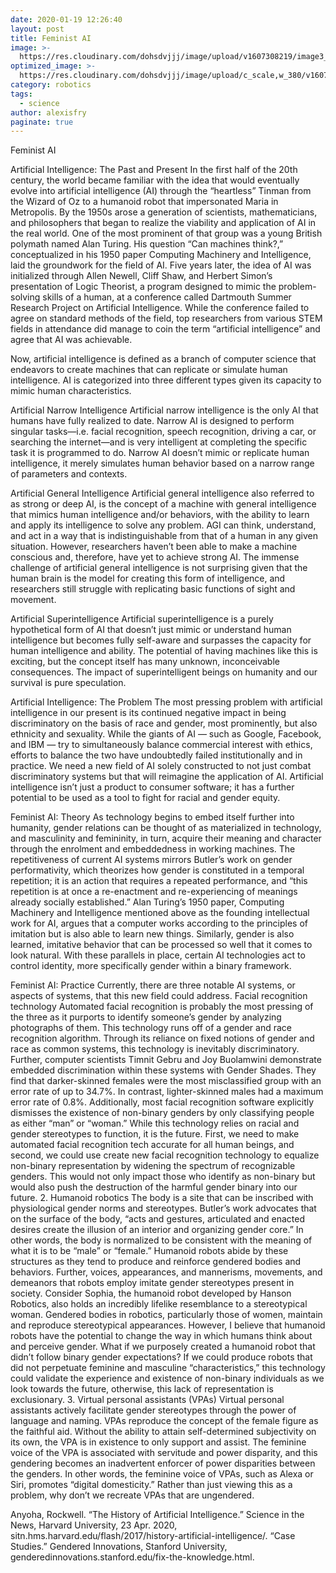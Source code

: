 ```yaml
---
date: 2020-01-19 12:26:40
layout: post
title: Feminist AI
image: >-
  https://res.cloudinary.com/dohsdvjjj/image/upload/v1607308219/image3_wxmsjo.png
optimized_image: >-
  https://res.cloudinary.com/dohsdvjjj/image/upload/c_scale,w_380/v1607308219/image3_wxmsjo.png
category: robotics
tags:
  - science
author: alexisfry
paginate: true
---
```


Feminist AI

Artificial Intelligence: The Past and Present
In the first half of the 20th century, the world became familiar with the idea that would eventually evolve into artificial intelligence (AI) through the “heartless” Tinman from the Wizard of Oz to a humanoid robot that impersonated Maria in Metropolis. By the 1950s arose a generation of scientists, mathematicians, and philosophers that began to realize the viability and application of AI in the real world. One of the most prominent of that group was a young British polymath named Alan Turing. His question “Can machines think?,” conceptualized in his 1950 paper Computing Machinery and Intelligence, laid the groundwork for the field of AI. Five years later, the idea of AI was initialized through Allen Newell, Cliff Shaw, and Herbert Simon’s presentation of Logic Theorist, a program designed to mimic the problem-solving skills of a human, at a conference called Dartmouth Summer Research Project on Artificial Intelligence. While the conference failed to agree on standard methods of the field, top researchers from various STEM fields in attendance did manage to coin the term “artificial intelligence” and agree that AI was achievable. 

Now, artificial intelligence is defined as a branch of computer science that endeavors to create machines that can replicate or simulate human intelligence. AI  is categorized into three different types given its capacity to mimic human characteristics.

Artificial Narrow Intelligence 
Artificial narrow intelligence is the only AI that humans have fully realized to date. Narrow AI is designed to perform singular tasks—i.e. facial recognition, speech recognition, driving a car, or searching the internet—and is very intelligent at completing the specific task it is programmed to do. Narrow AI doesn’t mimic or replicate human intelligence, it merely simulates human behavior based on a narrow range of parameters and contexts. 

Artificial General Intelligence 
Artificial general intelligence also referred to as strong or deep AI, is the concept of a machine with general intelligence that mimics human intelligence and/or behaviors, with the ability to learn and apply its intelligence to solve any problem. AGI can think, understand, and act in a way that is indistinguishable from that of a human in any given situation. However, researchers haven’t been able to make a machine conscious and, therefore, have yet to achieve strong AI. The immense challenge of artificial general intelligence is not surprising given that the human brain is the model for creating this form of intelligence, and researchers still struggle with replicating basic functions of sight and movement. 

Artificial Superintelligence 
Artificial superintelligence is a purely hypothetical form of AI that doesn’t just mimic or understand human intelligence but becomes fully self-aware and surpasses the capacity for human intelligence and ability. The potential of having machines like this is exciting, but the concept itself has many unknown, inconceivable consequences. The impact of superintelligent beings on humanity and our survival is pure speculation. 


Artificial Intelligence: The Problem
The most pressing problem with artificial intelligence in our present is its continued negative impact in being discriminatory on the basis of race and gender, most prominently, but also ethnicity and sexuality. While the giants of AI — such as Google, Facebook, and IBM — try to simultaneously balance commercial interest with ethics, efforts to balance the two have undoubtedly failed institutionally and in practice. We need a new field of AI solely constructed to not just combat discriminatory systems but that will reimagine the application of AI. Artificial intelligence isn’t just a product to consumer software; it has a further potential to be used as a tool to fight for racial and gender equity.

Feminist AI: Theory
As technology begins to embed itself further into humanity, gender relations can be thought of as materialized in technology, and masculinity and femininity, in turn, acquire their meaning and character through the enrolment and embeddedness in working machines. The repetitiveness of current AI systems mirrors Butler’s work on gender performativity, which theorizes how gender is constituted in a temporal repetition; it is an action that requires a repeated performance, and “this repetition is at once a re-enactment and re-experiencing of meanings already socially established.” Alan Turing’s 1950 paper, Computing Machinery and Intelligence mentioned above as the founding intellectual work for AI, argues that a computer works according to the principles of imitation but is also able to learn new things. Similarly, gender is also learned, imitative behavior that can be processed so well that it comes to look natural. With these parallels in place, certain AI technologies act to control identity, more specifically gender within a binary framework.

Feminist AI: Practice
Currently, there are three notable AI systems, or aspects of systems, that this new field could address.
Facial recognition technology
Automated facial recognition is probably the most pressing of the three as it purports to identify someone’s gender by analyzing photographs of them. This technology runs off of a gender and race recognition algorithm. Through its reliance on fixed notions of gender and race as common systems, this technology is inevitably discriminatory. Further, computer scientists Timnit Gebru and Joy Buolamwini demonstrate embedded discrimination within these systems with Gender Shades. They find that darker-skinned females were the most misclassified group with an error rate of up to 34.7%. In contrast, lighter-skinned males had a maximum error rate of 0.8%. Additionally, most facial recognition software explicitly dismisses the existence of non-binary genders by only classifying people as either “man” or “woman.” While this technology relies on racial and gender stereotypes to function, it is the future. First, we need to make automated facial recognition tech accurate for all human beings, and second, we could use create new facial recognition technology to equalize non-binary representation by widening the spectrum of recognizable genders. This would not only impact those who identify as non-binary but would also push the destruction of the harmful gender binary into our future.
2. Humanoid robotics
The body is a site that can be inscribed with physiological gender norms and stereotypes. Butler’s work advocates that on the surface of the body, “acts and gestures, articulated and enacted desires create the illusion of an interior and organizing gender core.” In other words, the body is normalized to be consistent with the meaning of what it is to be “male” or “female.” Humanoid robots abide by these structures as they tend to produce and reinforce gendered bodies and behaviors. Further, voices, appearances, and mannerisms, movements, and demeanors that robots employ imitate gender stereotypes present in society. Consider Sophia, the humanoid robot developed by Hanson Robotics, also holds an incredibly lifelike resemblance to a stereotypical woman. Gendered bodies in robotics, particularly those of women, maintain and reproduce stereotypical appearances. However, I believe that humanoid robots have the potential to change the way in which humans think about and perceive gender. What if we purposely created a humanoid robot that didn’t follow binary gender expectations? If we could produce robots that did not perpetuate feminine and masculine “characteristics,” this technology could validate the experience and existence of non-binary individuals as we look towards the future, otherwise, this lack of representation is exclusionary.
3. Virtual personal assistants (VPAs)
Virtual personal assistants actively facilitate gender stereotypes through the power of language and naming. VPAs reproduce the concept of the female figure as the faithful aid. Without the ability to attain self-determined subjectivity on its own, the VPA is in existence to only support and assist. The feminine voice of the VPA is associated with servitude and power disparity, and this gendering becomes an inadvertent enforcer of power disparities between the genders. In other words, the feminine voice of VPAs, such as Alexa or Siri, promotes “digital domesticity.” Rather than just viewing this as a problem, why don’t we recreate VPAs that are ungendered.






Anyoha, Rockwell. “The History of Artificial Intelligence.” Science in the News, Harvard University, 23 Apr. 2020, sitn.hms.harvard.edu/flash/2017/history-artificial-intelligence/. 
“Case Studies.” Gendered Innovations, Stanford University, genderedinnovations.stanford.edu/fix-the-knowledge.html. 

 




